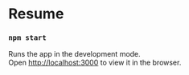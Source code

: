 # Resume

### `npm start`

Runs the app in the development mode.\
Open [http://localhost:3000](http://localhost:3000) to view it in the browser.